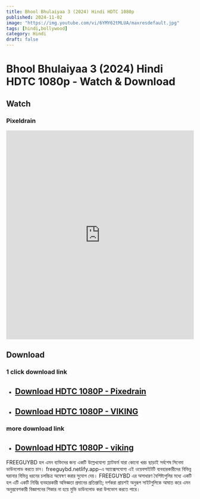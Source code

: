 ```yaml
---
title: Bhool Bhulaiyaa 3 (2024) Hindi HDTC 1080p
published: 2024-11-02
image: "https://img.youtube.com/vi/6YMY62tMLUA/maxresdefault.jpg"
tags: [hindi,bollywood]
category: Hindi
draft: false
---
```


# Bhool Bhulaiyaa 3 (2024) Hindi HDTC 1080p - Watch & Download

## Watch
### Pixeldrain
<iframe frameborder="0" allowfullscreen="true" scrolling="no" allow="autoplay;fullscreen" src="https://freecatv.pages.dev/gdplayer?player=fluidplayer&provider=rand&format=video%2Fmp4&link=https://pixeldrain.com/api/file/3UXZvQAq?download" style="border:0px #ffffff none;" height="560px" width="100%" allowfullscreen></iframe>



## Download  
### 1 click download link
* ## [Download HDTC 1080P - Pixedrain ](https://pixeldrain.com/api/file/3UXZvQAq?download)
* ## [Download HDTC 1080P - VIKING ](https://du.vikingfile.com/download/zQmhLCzGR2/Bhool%20Bhulaiyaa%203%20(2024)%20Hindi%20HDTC%201080p)

### more download link
* ## [Download HDTC 1080P - viking ](https://vik1ngfile.uk.to/f/WmbtgBa3rd)

FREEGUYBD হল এমন ব্যক্তিদের জন্য একটি উল্লেখযোগ্য প্ল্যাটফর্ম যারা কোনো খরচ ছাড়াই সর্বশেষ সিনেমা ডাউনলোড করতে চান। freeguybd.netlify.app-এ অ্যাক্সেসযোগ্য এই ওয়েবসাইটটি ব্যবহারকারীদের বিভিন্ন ঘরানার বিভিন্ন ধরনের চলচ্চিত্র অন্বেষণ করার সুযোগ দেয়। FREEGUYBD এর অসাধারণ বৈশিষ্ট্যগুলির মধ্যে একটি হল এটি একটি নির্বিঘ্ন ব্যবহারকারী অভিজ্ঞতা প্রদানের প্রতিশ্রুতি; দর্শকরা প্রায়শই অনুরূপ সাইটগুলিকে আঘাত করে এমন অনুপ্রবেশকারী বিজ্ঞাপনের শিকার না হয়ে মুভি ডাউনলোড করা উপভোগ করতে পারে।
